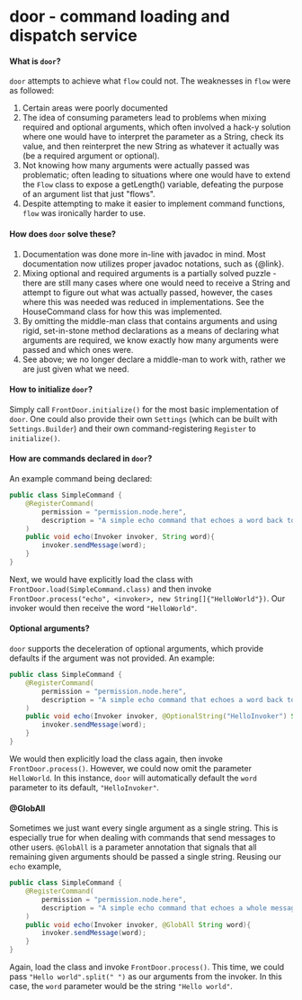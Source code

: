 # door - command loading and dispatch service

#### What is `door`?
`door` attempts to achieve what `flow` could not. The weaknesses in `flow` were as followed:
1. Certain areas were poorly documented
2. The idea of consuming parameters lead to problems when mixing required and optional arguments, which often
involved a hack-y solution where one would have to interpret the parameter as a String, check its value, and then
reinterpret the new String as whatever it actually was (be a required argument or optional).
3. Not knowing how many arguments were actually passed was problematic; often leading to situations where one would
have to extend the `Flow` class to expose a getLength() variable, defeating the purpose of an argument list
that just "flows".
4. Despite attempting to make it easier to implement command functions, `flow` was ironically harder to use.

#### How does `door` solve these?
1. Documentation was done more in-line with javadoc in mind. Most documentation now utilizes proper javadoc notations,
such as {@link}.
2. Mixing optional and required arguments is a partially solved puzzle - there are still many cases where one would
need to receive a String and attempt to figure out what was actually passed, however, the cases where this was needed
was reduced in implementations. See the HouseCommand class for how this was implemented.
3. By omitting the middle-man class that contains arguments and using rigid, set-in-stone method declarations as a
means of declaring what arguments are required, we know exactly how many arguments were passed and which ones were.
4. See above; we no longer declare a middle-man to work with, rather we are just given what we need.

#### How to initialize `door`?
Simply call `FrontDoor.initialize()` for the most basic implementation of `door`. One could also provide their
own `Settings` (which can be built with `Settings.Builder`) and their own command-registering `Register` to
`initialize()`.

#### How are commands declared in `door`?
An example command being declared:
```Java
public class SimpleCommand {
    @RegisterCommand(
        permission = "permission.node.here",
        description = "A simple echo command that echoes a word back to its sender"
    )
    public void echo(Invoker invoker, String word){
        invoker.sendMessage(word);
    }
}
```
Next, we would have explicitly load the class with `FrontDoor.load(SimpleCommand.class)` and then invoke
`FrontDoor.process("echo", <invoker>, new String[]{"HelloWorld"})`. Our invoker would then receive the word
`"HelloWorld"`.

#### Optional arguments?
`door` supports the deceleration of optional arguments, which provide defaults if the argument was not provided.
An example:
```Java
public class SimpleCommand {
    @RegisterCommand(
        permission = "permission.node.here",
        description = "A simple echo command that echoes a word back to its sender"
    )
    public void echo(Invoker invoker, @OptionalString("HelloInvoker") String word){
        invoker.sendMessage(word);
    }
}
```
We would then explicitly load the class again, then invoke `FrontDoor.process()`. However, we could now omit
the parameter `HelloWorld`. In this instance, `door` will automatically default the `word` parameter to its default,
`"HelloInvoker"`.

#### @GlobAll
Sometimes we just want every single argument as a single string. This is especially true for when dealing with commands 
that send messages to other users. `@GlobAll` is a parameter annotation that signals that all remaining given arguments
should be passed a single string. Reusing our `echo` example,
```Java
public class SimpleCommand {
    @RegisterCommand(
        permission = "permission.node.here",
        description = "A simple echo command that echoes a whole message back to its sender."
    )
    public void echo(Invoker invoker, @GlobAll String word){
        invoker.sendMessage(word);
    }
}
```
Again, load the class and invoke `FrontDoor.process()`. This time, we could pass `"Hello world".split(" ")` as our
arguments from the invoker. In this case, the `word` parameter would be the string `"Hello world"`.